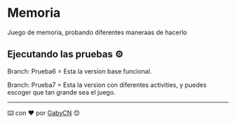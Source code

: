 # Memoria

Juego de memoria, probando diferentes maneraas de hacerlo


## Ejecutando las pruebas ⚙️

Branch: Prueba6 = Esta la version base funcional.

Branch: Prueba7 = Esta la version con diferentes activities, y puedes escoger que tan grande sea el juego.




---
⌨️ con ❤️ por [GabyCN](https://github.com/GabyCN) 😊
